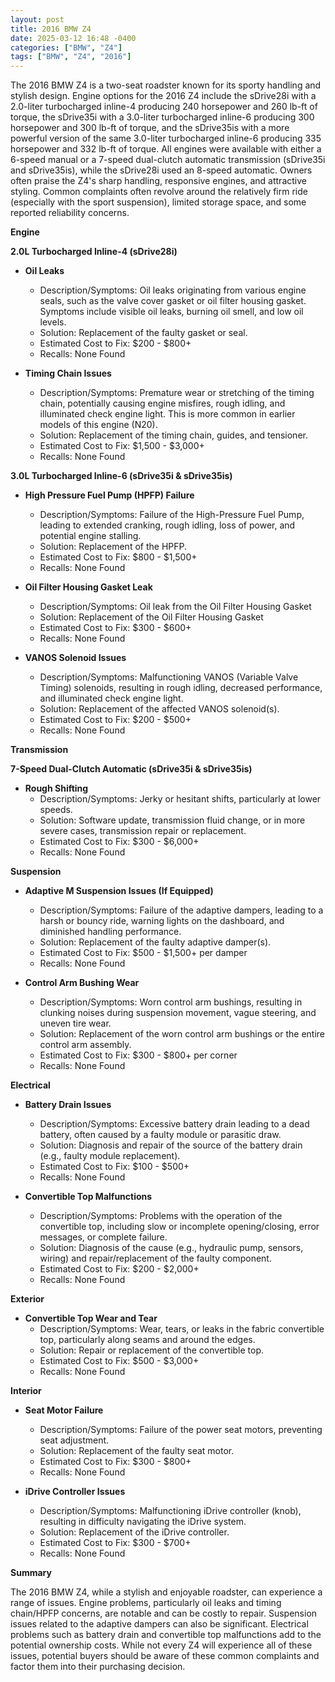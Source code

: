 ```yaml
---
layout: post
title: 2016 BMW Z4
date: 2025-03-12 16:48 -0400
categories: ["BMW", "Z4"]
tags: ["BMW", "Z4", "2016"]
---
```

The 2016 BMW Z4 is a two-seat roadster known for its sporty handling and stylish design. Engine options for the 2016 Z4 include the sDrive28i with a 2.0-liter turbocharged inline-4 producing 240 horsepower and 260 lb-ft of torque, the sDrive35i with a 3.0-liter turbocharged inline-6 producing 300 horsepower and 300 lb-ft of torque, and the sDrive35is with a more powerful version of the same 3.0-liter turbocharged inline-6 producing 335 horsepower and 332 lb-ft of torque. All engines were available with either a 6-speed manual or a 7-speed dual-clutch automatic transmission (sDrive35i and sDrive35is), while the sDrive28i used an 8-speed automatic. Owners often praise the Z4's sharp handling, responsive engines, and attractive styling. Common complaints often revolve around the relatively firm ride (especially with the sport suspension), limited storage space, and some reported reliability concerns.

**Engine**

**2.0L Turbocharged Inline-4 (sDrive28i)**

*   **Oil Leaks**
    *   Description/Symptoms: Oil leaks originating from various engine seals, such as the valve cover gasket or oil filter housing gasket. Symptoms include visible oil leaks, burning oil smell, and low oil levels.
    *   Solution: Replacement of the faulty gasket or seal.
    *   Estimated Cost to Fix: $200 - $800+
    *   Recalls: None Found

*   **Timing Chain Issues**
    *   Description/Symptoms: Premature wear or stretching of the timing chain, potentially causing engine misfires, rough idling, and illuminated check engine light. This is more common in earlier models of this engine (N20).
    *   Solution: Replacement of the timing chain, guides, and tensioner.
    *   Estimated Cost to Fix: $1,500 - $3,000+
    *   Recalls: None Found

**3.0L Turbocharged Inline-6 (sDrive35i & sDrive35is)**

*   **High Pressure Fuel Pump (HPFP) Failure**
    *   Description/Symptoms: Failure of the High-Pressure Fuel Pump, leading to extended cranking, rough idling, loss of power, and potential engine stalling.
    *   Solution: Replacement of the HPFP.
    *   Estimated Cost to Fix: $800 - $1,500+
    *   Recalls: None Found

*   **Oil Filter Housing Gasket Leak**
    * Description/Symptoms: Oil leak from the Oil Filter Housing Gasket
    * Solution: Replacement of the Oil Filter Housing Gasket
    * Estimated Cost to Fix: $300 - $600+
    * Recalls: None Found

*   **VANOS Solenoid Issues**
    *   Description/Symptoms: Malfunctioning VANOS (Variable Valve Timing) solenoids, resulting in rough idling, decreased performance, and illuminated check engine light.
    *   Solution: Replacement of the affected VANOS solenoid(s).
    *   Estimated Cost to Fix: $200 - $500+
    *   Recalls: None Found

**Transmission**

**7-Speed Dual-Clutch Automatic (sDrive35i & sDrive35is)**

*   **Rough Shifting**
    *   Description/Symptoms: Jerky or hesitant shifts, particularly at lower speeds.
    *   Solution: Software update, transmission fluid change, or in more severe cases, transmission repair or replacement.
    *   Estimated Cost to Fix: $300 - $6,000+
    *   Recalls: None Found

**Suspension**

*   **Adaptive M Suspension Issues (If Equipped)**
    *   Description/Symptoms: Failure of the adaptive dampers, leading to a harsh or bouncy ride, warning lights on the dashboard, and diminished handling performance.
    *   Solution: Replacement of the faulty adaptive damper(s).
    *   Estimated Cost to Fix: $500 - $1,500+ per damper
    *   Recalls: None Found

*   **Control Arm Bushing Wear**
    *   Description/Symptoms: Worn control arm bushings, resulting in clunking noises during suspension movement, vague steering, and uneven tire wear.
    *   Solution: Replacement of the worn control arm bushings or the entire control arm assembly.
    *   Estimated Cost to Fix: $300 - $800+ per corner
    *   Recalls: None Found

**Electrical**

*   **Battery Drain Issues**
    *   Description/Symptoms: Excessive battery drain leading to a dead battery, often caused by a faulty module or parasitic draw.
    *   Solution: Diagnosis and repair of the source of the battery drain (e.g., faulty module replacement).
    *   Estimated Cost to Fix: $100 - $500+
    *   Recalls: None Found

*   **Convertible Top Malfunctions**
    *   Description/Symptoms: Problems with the operation of the convertible top, including slow or incomplete opening/closing, error messages, or complete failure.
    *   Solution: Diagnosis of the cause (e.g., hydraulic pump, sensors, wiring) and repair/replacement of the faulty component.
    *   Estimated Cost to Fix: $200 - $2,000+
    *   Recalls: None Found

**Exterior**

*   **Convertible Top Wear and Tear**
    *   Description/Symptoms: Wear, tears, or leaks in the fabric convertible top, particularly along seams and around the edges.
    *   Solution: Repair or replacement of the convertible top.
    *   Estimated Cost to Fix: $500 - $3,000+
    *   Recalls: None Found

**Interior**

*   **Seat Motor Failure**
    *   Description/Symptoms: Failure of the power seat motors, preventing seat adjustment.
    *   Solution: Replacement of the faulty seat motor.
    *   Estimated Cost to Fix: $300 - $800+
    *   Recalls: None Found

*   **iDrive Controller Issues**
    *   Description/Symptoms: Malfunctioning iDrive controller (knob), resulting in difficulty navigating the iDrive system.
    *   Solution: Replacement of the iDrive controller.
    *   Estimated Cost to Fix: $300 - $700+
    *   Recalls: None Found

**Summary**

The 2016 BMW Z4, while a stylish and enjoyable roadster, can experience a range of issues. Engine problems, particularly oil leaks and timing chain/HPFP concerns, are notable and can be costly to repair. Suspension issues related to the adaptive dampers can also be significant. Electrical problems such as battery drain and convertible top malfunctions add to the potential ownership costs. While not every Z4 will experience all of these issues, potential buyers should be aware of these common complaints and factor them into their purchasing decision.

